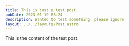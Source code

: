 ```yaml
---
title: This is just a test post
pubDate: 2023-01-19 08:24
description: Wanted to test something, please ignore
layout: ../../layouts/Post.astro
---
```


This is the content of the test post
